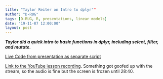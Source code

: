 ```yaml
---
title: "Taylor Reiter on Intro to dplyr""
author: "D-RUG"
tags: [D-RUG, R, presentations, linear models]
date: "19-11-07 12:00:00"
layout: post
---
```


**_Taylor did a quick intro to basic functions in dplyr, including select, filter, and mutate._**

[Live Code from presentation as separate script](https://www.dl.dropboxusercontent.com/s/pniq0633b5e64qh/2019_11_07_dplyr_part1.R?dl=0)

[Link to the YouTube lesson recording](https://youtu.be/dBnUnfxo8Wc). Something got goofed up with the stream, so the audio is fine but the screen is frozen until 28:40.

